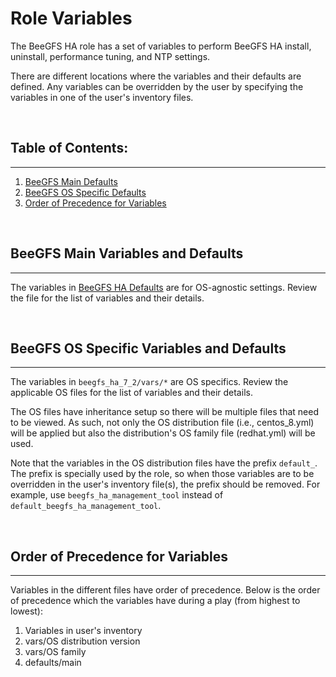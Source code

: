 # Role Variables
The BeeGFS HA role has a set of variables to perform BeeGFS HA install, uninstall, performance tuning, and NTP settings.

There are different locations where the variables and their defaults are defined. Any variables can be overridden by
the user by specifying the variables in one of the user's inventory files.

<br>

## Table of Contents:
------------
1. [BeeGFS Main Defaults](#beegfs-main-variables-and-defaults)
2. [BeeGFS OS Specific Defaults](#beegfs-os-specific-variables-and-defaults)
3. [Order of Precedence for Variables](#order-of-precedence-for-variables)

<br>

<a name="beegfs-main-variables-and-defaults"></a>
## BeeGFS Main Variables and Defaults
------------
The variables in [BeeGFS HA Defaults](../defaults/main.yml) are for OS-agnostic settings. Review the file for the list
of variables and their details.

<br>

<a name="beegfs-os-specific-variables-and-defaults"></a>
## BeeGFS OS Specific Variables and Defaults
------------
The variables in `beegfs_ha_7_2/vars/*` are OS specifics. Review the applicable OS files for the list of variables and 
their details.

The OS files have inheritance setup so there will be multiple files that need to be viewed. As such, not only the 
OS distribution file (i.e., centos_8.yml) will be applied but also the distribution's OS family file (redhat.yml) will 
be used.

Note that the variables in the OS distribution files have the prefix `default_`. The prefix is specially used by the 
role, so when those variables are to be overridden in the user's inventory file(s), the prefix should be removed. 
For example, use `beegfs_ha_management_tool` instead of `default_beegfs_ha_management_tool`.

<br>

<a name="order-of-precedence-for-variables"></a>
## Order of Precedence for Variables
------------
Variables in the different files have order of precedence. Below is the order of precedence which the variables have
during a play (from highest to lowest):

1. Variables in user's inventory
2. vars/OS distribution version
3. vars/OS family
4. defaults/main
